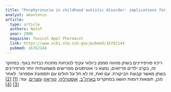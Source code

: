 ```yaml
---
title: "Porphyrinuria in childhood autistic disorder: implications for environmental toxicity"
analyst: amantonio
article:
  type: article
  authors: Nataf
  year: 2006
  magazine: Toxicol Appl Pharmacol
  link: https://www.ncbi.nlm.nih.gov/pubmed/16782144
  pubmed: 16782144
---
```


ריכוז פורפירינים בשתן מהווה סממן ביולוגי עקיף לנוכחות מתכות כבדות בגוף.
במחקר זה, בקרב ילדים פריזאים, נמצא כי אוטיסטים מפרישים משמעותית יותר פורפירינים בשתן מאשר קבוצת הביקורת. עם זאת, זה לא חל על חולים עם תסמונת אספרגר. לאחר מכן, תוצאות דומות הושגו במחקרים [בארה"ב](https://www.ncbi.nlm.nih.gov/pubmed/17885929), [אוסטרליה](https://www.ncbi.nlm.nih.gov/pubmed/18704827), [קוריאה](https://www.ncbi.nlm.nih.gov/pubmed/20391113) ו[מצרים](https://www.ncbi.nlm.nih.gov/pubmed/27406246). עוד: [[1]](https://www.ncbi.nlm.nih.gov/pubmed/20532957) [[2]](https://www.ncbi.nlm.nih.gov/pubmed/20626635) [[3]](https://www.ncbi.nlm.nih.gov/pubmed/17000470) [[4]](https://www.ncbi.nlm.nih.gov/pubmed/18999918)
